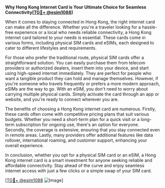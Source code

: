 **Why Hong Kong Internet Card is Your Ultimate Choice for Seamless Connectivity[[TG💪+ @esim1088](https://t.me/s/esim1088)]**

When it comes to staying connected in Hong Kong, the right internet card can make all the difference. Whether you're a traveler looking for a hassle-free experience or a local who needs reliable connectivity, a Hong Kong internet card tailored to your needs is essential. These cards come in various forms, including physical SIM cards and eSIMs, each designed to cater to different lifestyles and requirements.

For those who prefer the traditional route, physical SIM cards offer a straightforward solution. You can easily purchase them from telecom providers or authorized dealers, insert them into your device, and start using high-speed internet immediately. They are perfect for people who want a tangible product they can hold and manage themselves. However, if you're someone who travels frequently or prefers a more modern approach, eSIMs are the way to go. With an eSIM, you don't need to worry about carrying multiple physical cards. Simply activate the card through an app or website, and you're ready to connect wherever you are.

The benefits of choosing a Hong Kong internet card are numerous. Firstly, these cards often come with competitive pricing plans that suit various budgets. Whether you need a short-term plan for a quick visit or a long-term subscription for ongoing use, there's an option for everyone. Secondly, the coverage is extensive, ensuring that you stay connected even in remote areas. Lastly, many providers offer additional features like data rollover, international roaming, and customer support, enhancing your overall experience.

In conclusion, whether you opt for a physical SIM card or an eSIM, a Hong Kong internet card is a smart investment for anyone seeking reliable and affordable connectivity. Stay ahead of the curve and enjoy seamless internet access with just a few clicks or a simple swap of your SIM card.

[[TG💪+ @esim1088](https://t.me/s/esim1088) ![Image](https://i.postimg.cc/Y0z9fWf4/image.png)]